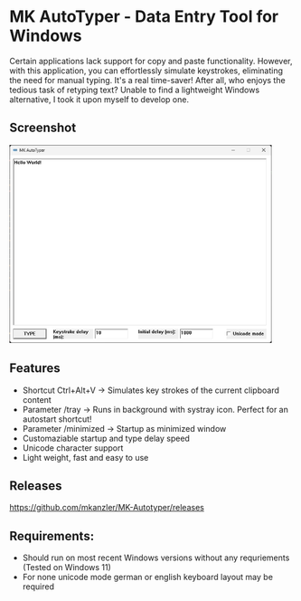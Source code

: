 # MK AutoTyper - Data Entry Tool for Windows

Certain applications lack support for copy and paste functionality. 
However, with this application, you can effortlessly simulate keystrokes, eliminating the need for manual typing. It's a real time-saver! 
After all, who enjoys the tedious task of retyping text? Unable to find a lightweight Windows alternative, I took it upon myself to develop one.

## Screenshot
<img src="Screenshots/UI.png" alt="UI" height="350"/>

## Features
- Shortcut Ctrl+Alt+V -> Simulates key strokes of the current clipboard content
- Parameter /tray -> Runs in background with systray icon. Perfect for an autostart shortcut!
- Parameter /minimized -> Startup as minimized window
- Customaziable startup and type delay speed
- Unicode character support
- Light weight, fast and easy to use

## Releases
https://github.com/mkanzler/MK-Autotyper/releases

## Requirements:
- Should run on most recent Windows versions without any requriements (Tested on Windows 11)
- For none unicode mode german or english keyboard layout may be required